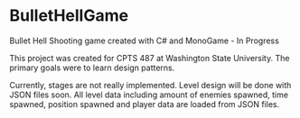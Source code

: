 # BulletHellGame
Bullet Hell Shooting game created with C# and MonoGame - In Progress

This project was created for CPTS 487 at Washington State University.
The primary goals were to learn design patterns.

Currently, stages are not really implemented. Level design will be done with JSON files soon.
All level data including amount of enemies spawned, time spawned, position spawned and player data are loaded from JSON files.
